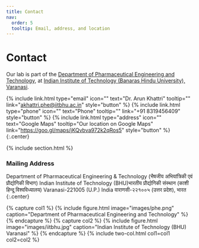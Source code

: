 ```yaml
---
title: Contact
nav:
  order: 5
  tooltip: Email, address, and location
---
```


# <i class="fas fa-envelope"></i>Contact

Our lab is part of the [Department of Pharmaceutical Engineering and Technology](https://www.isas.de/en/node/37588), at [Indian Institute of Technology (Banaras Hindu University), Varanasi](https://www.isas.de/en).

{%
  include link.html
  type="email"
  icon=""
  text="Dr. Arun Khattri"
  tooltip=""
  link="akhattri.phe@iitbhu.ac.in"
  style="button"
%}
{%
  include link.html
  type="phone"
  icon=""
  text="Phone"
  tooltip=""
  link="+91 8319456409"
  style="button"
%}
{%
  include link.html
  type="address"
  icon=""
  text="Google Maps"
  tooltip="Our location on Google Maps"
  link="https://goo.gl/maps/jKQvbva972k2qRos5"
  style="button"
%}
{:.center}

{% include section.html %}

### <i class="fas fa-mail-bulk"></i>Mailing Address

Department of Pharmaceutical Engineering & Technology (भैषजीय अभियांत्रिकी एवं प्रौद्योगिकी विभाग)
Indian Institute of Technology (BHU)भारतीय प्रौद्योगिकी संस्थान (काशी हिन्दू विश्वविध्यालय)
Varanasi-221005 (U.P.) India
वाराणसी-२२१००५ (उत्तर प्रदेश), भारत
{:.center}

{% capture col1 %}
{%
  include figure.html
  image="images/phe.png"
  caption="Department of Pharmaceutical Engineering and Technology"
%}
{% endcapture %}
{% capture col2 %}
{%
  include figure.html
  image="images/iitbhu.jpg"
  caption="Indian Institute of Technology (BHU) Varanasi"
%}
{% endcapture %}
{% include two-col.html col1=col1 col2=col2 %}
